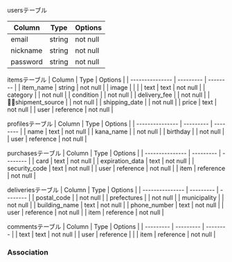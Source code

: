 usersテーブル

| Column   | Type   | Options  |
| -------- | ------ | -------- |
| email    | string | not null |
| nickname | string | not null |
| password | string | not null |


itemsテーブル
| Column          | Type      | Options  |
| --------------- | --------- | -------- |
| item_name       | string    | not null |
| image           |           |          |
| text            | text      | not null |
| category        |           | not null |
| condition       |           | not null |
| delivery_fee    |           | not null |
| shipment_source |           | not null |
| shipping_date   |           | not null |
| price           | text      | not null |
| user            | reference | not null |


profilesテーブル
| Column          | Type      | Options  |
| --------------- | --------- | -------- |
| name            |   text    | not null |
| kana_name       |           | not null |
| birthday        |           | not null |
| user            | reference | not null |

purchasesテーブル
| Column          | Type      | Options  |
| --------------- | --------- | -------- |
| card            | text      | not null |
| expiration_data | text      | not null |
| security_code   | text      | not null |
| user            | reference | not null |
| item            | reference | not null |

deliveriesテーブル
| Column          | Type      | Options  |
| --------------- | --------- | -------- |
| postal_code     |           | not null |
| prefectures     |           | not null |
| municipality    |           | not null |
| building_name   | text      | not null |
| phone_number    | text      | not null |
| user            | reference | not null |
| item            | reference | not null |


commentsテーブル
| Column    | Type      | Options  | 
| --------- | --------- | -------- |
| text      | text      | not null |
| user      | reference |          |
| item      | reference | not null |

### Association